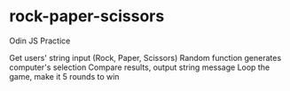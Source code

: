 # rock-paper-scissors
Odin JS Practice

Get users' string input (Rock, Paper, Scissors)
Random function generates computer's selection
Compare results, output string message
Loop the game, make it 5 rounds to win